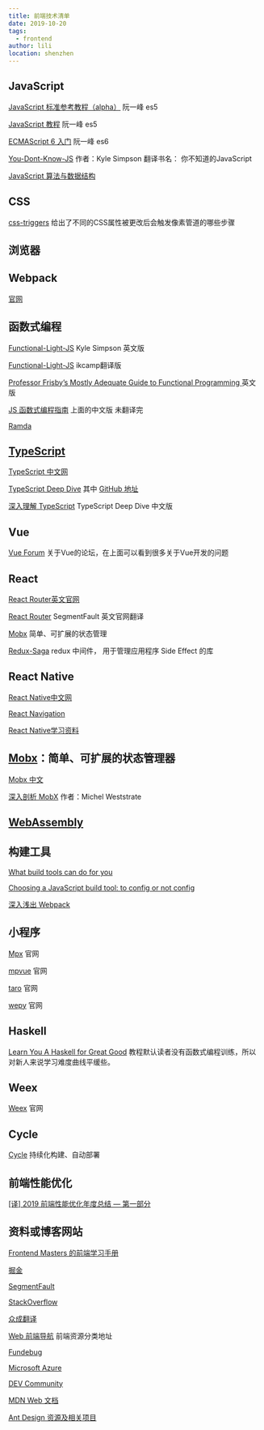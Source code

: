 ```yaml
---
title: 前端技术清单
date: 2019-10-20
tags:
  - frontend
author: lili
location: shenzhen
---
```


## JavaScript

[JavaScript 标准参考教程（alpha）](http://javascript.ruanyifeng.com/) 阮一峰 es5

[JavaScript 教程](https://wangdoc.com/javascript/index.html) 阮一峰 es5

[ECMAScript 6 入门](http://es6.ruanyifeng.com/) 阮一峰 es6

[You-Dont-Know-JS](https://github.com/getify/You-Dont-Know-JS) 作者：Kyle Simpson 翻译书名： 你不知道的JavaScript

[JavaScript 算法与数据结构](https://github.com/trekhleb/javascript-algorithms/blob/master/README.zh-CN.md)

## CSS

[css-triggers](https://csstriggers.com/) 给出了不同的CSS属性被更改后会触发像素管道的哪些步骤

## 浏览器

## Webpack

[官网](https://webpack.js.org/)

## 函数式编程

[Functional-Light-JS](https://github.com/getify/Functional-Light-JS)  Kyle Simpson 英文版

[Functional-Light-JS](https://github.com/ikcamp/Functional-Light-JS)  ikcamp翻译版

[Professor Frisby’s Mostly Adequate Guide to Functional Programming ](https://mostly-adequate.gitbooks.io/mostly-adequate-guide/) 英文版

[JS 函数式编程指南](https://llh911001.gitbooks.io/mostly-adequate-guide-chinese/content/) 上面的中文版 未翻译完

[Ramda](https://ramdajs.com/)

## [TypeScript](http://www.typescriptlang.org/)

[TypeScript 中文网](https://www.tslang.cn/)

[TypeScript Deep Dive](https://basarat.gitbooks.io/typescript/content/)  其中 [GitHub 地址](https://github.com/basarat/typescript-book/)

[深入理解 TypeScript](https://jkchao.github.io/typescript-book-chinese/) TypeScript Deep Dive 中文版

## Vue

[Vue Forum](https://forum.vuejs.org/) 关于Vue的论坛，在上面可以看到很多关于Vue开发的问题

## React

[React Router英文官网](https://reacttraining.com/react-router/web/example/basic)

[React Router](https://segmentfault.com/a/1190000014294604) SegmentFault 英文官网翻译

[Mobx](https://mobx.js.org/) 简单、可扩展的状态管理

[Redux-Saga](https://redux-saga-in-chinese.js.org/) redux 中间件， 用于管理应用程序 Side Effect 的库

## React Native

[React Native中文网](https://reactnative.cn/)

[React Navigation](https://reactnavigation.org/zh-Hans/)

[React Native学习资料](https://github.com/reactnativecn/react-native-guide)

## [Mobx](https://mobx.js.org/index.html)：简单、可扩展的状态管理器

[Mobx 中文](https://cn.mobx.js.org/)

[深入剖析 MobX](https://medium.com/hackernoon/becoming-fully-reactive-an-in-depth-explanation-of-mobservable-55995262a254) 作者：Michel Weststrate

## [WebAssembly](https://webassembly.org/)

## 构建工具

[What build tools can do for you](https://www.netlify.com/blog/2017/11/15/what-build-tools-can-do-for-you/)

[Choosing a JavaScript build tool: to config or not config](https://dev.to/netlify/choosing-a-javascript-build-tool-to-config-or-not-config-2ia8)

[深入浅出 Webpack](http://webpack.wuhaolin.cn/)

## 小程序

[Mpx](https://didi.github.io/mpx/) 官网

[mpvue](http://mpvue.com/#_1) 官网

[taro](https://taro.aotu.io/) 官网

[wepy](https://tencent.github.io/wepy/) 官网

## Haskell

[Learn You A Haskell for Great Good](http://learnyouahaskell.com/chapters) 教程默认读者没有函数式编程训练，所以对新人来说学习难度曲线平缓些。

## Weex

[Weex](http://weex.apache.org/) 官网

## Cycle

[Cycle](http://cyclejs.cn/getting-started.html) 持续化构建、自动部署

## 前端性能优化

[[译] 2019 前端性能优化年度总结 — 第一部分](https://juejin.im/post/5c4418006fb9a049c043545e?utm_source=gold_browser_extension)

## 资料或博客网站

[Frontend Masters 的前端学习手册](https://frontendmasters.com/books/front-end-handbook/2018/)

[掘金](https://juejin.im/timeline)

[SegmentFault](https://segmentfault.com/)

[StackOverflow](https://stackoverflow.com/)

[众成翻译](https://www.zcfy.cc/)

[Web 前端导航](http://www.alloyteam.com/nav/) 前端资源分类地址

[Fundebug](https://www.fundebug.com/)

[Microsoft Azure](https://docs.microsoft.com/zh-cn/azure/app-service/)

[DEV Community](https://dev.to/)

[MDN Web 文档](https://developer.mozilla.org/zh-CN/)

[Ant Design 资源及相关项目](https://github.com/websemantics/awesome-ant-design)

<!-- [掘金 2018 报告](https://2018.juejin.im/) -->
